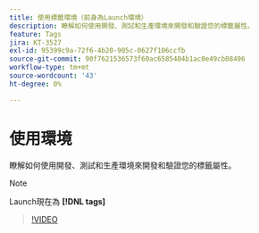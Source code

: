 ```yaml
---
title: 使用標籤環境（前身為Launch環境）
description: 瞭解如何使用開發、測試和生產環境來開發和驗證您的標籤屬性。
feature: Tags
jira: KT-3527
exl-id: 95399c9a-72f6-4b20-905c-0627f106ccfb
source-git-commit: 90f7621536573f60ac6585404b1ac0e49cb08496
workflow-type: tm+mt
source-wordcount: '43'
ht-degree: 0%

---
```


# 使用環境

瞭解如何使用開發、測試和生產環境來開發和驗證您的標籤屬性。

>[!NOTE]
>
> Launch現在為 **[!DNL tags]**

>[!VIDEO](https://video.tv.adobe.com/v/28729/?quality=12&learn=on)
